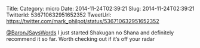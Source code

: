 Title: 
Category: micro
Date: 2014-11-24T02:39:21
Slug: 2014-11-24T02:39:21
TwitterId: 536710632951652352
TweetUrl: https://twitter.com/mark_philpot/status/536710632951652352

[@BaronJSaysWords](https://twitter.com/BaronJSaysWords) I just started Shakugan no Shana and definitely recommend it so far.  Worth checking out if it’s off your radar